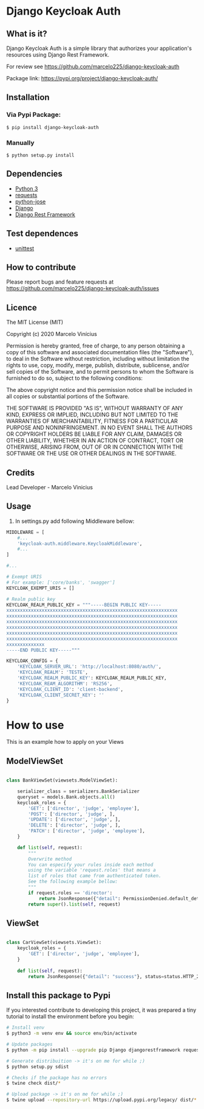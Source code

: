 # Django Keycloak Auth

## What is it?

Django Keycloak Auth is a simple library that authorizes your application's resources using Django Rest Framework.

For review see https://github.com/marcelo225/django-keycloak-auth

Package link: https://pypi.org/project/django-keycloak-auth/

## Installation

### Via Pypi Package:

``` $ pip install django-keycloak-auth ```

### Manually

``` $ python setup.py install ```

## Dependencies

* [Python 3](https://www.python.org/)
* [requests](https://requests.readthedocs.io/en/master/)
* [python-jose](https://python-jose.readthedocs.io/en/latest/)
* [Django](https://www.djangoproject.com/)
* [Django Rest Framework](https://www.django-rest-framework.org/)

## Test dependences

* [unittest](https://docs.python.org/3/library/unittest.html)

## How to contribute

Please report bugs and feature requests at
https://github.com/marcelo225/django-keycloak-auth/issues

## Licence

The MIT License (MIT)

Copyright (c) 2020 Marcelo Vinícius

Permission is hereby granted, free of charge, to any person obtaining a copy of this software and associated documentation files (the "Software"), to deal in the Software without restriction, including without limitation the rights to use, copy, modify, merge, publish, distribute, sublicense, and/or sell copies of the Software, and to permit persons to whom the Software is furnished to do so, subject to the following conditions:

The above copyright notice and this permission notice shall be included in all copies or substantial portions of the Software.

THE SOFTWARE IS PROVIDED "AS IS", WITHOUT WARRANTY OF ANY KIND, EXPRESS OR IMPLIED, INCLUDING BUT NOT LIMITED TO THE WARRANTIES OF MERCHANTABILITY, FITNESS FOR A PARTICULAR PURPOSE AND NONINFRINGEMENT. IN NO EVENT SHALL THE AUTHORS OR COPYRIGHT HOLDERS BE LIABLE FOR ANY CLAIM, DAMAGES OR OTHER LIABILITY, WHETHER IN AN ACTION OF CONTRACT, TORT OR OTHERWISE, ARISING FROM, OUT OF OR IN CONNECTION WITH THE SOFTWARE OR THE USE OR OTHER DEALINGS IN THE SOFTWARE.

## Credits

Lead Developer - Marcelo Vinicius

## Usage

1. In settings.py add following Middleware bellow:

```python
MIDDLEWARE = [
    #...
    'keycloak-auth.middleware.KeycloakMiddleware',
    #...
]

#...

# Exempt URIS 
# For example: ['core/banks', 'swagger']
KEYCLOAK_EXEMPT_URIS = []

# Realm public key
KEYCLOAK_REALM_PUBLIC_KEY = """-----BEGIN PUBLIC KEY-----
xxxxxxxxxxxxxxxxxxxxxxxxxxxxxxxxxxxxxxxxxxxxxxxxxxxxxxxxxxxxxxx
xxxxxxxxxxxxxxxxxxxxxxxxxxxxxxxxxxxxxxxxxxxxxxxxxxxxxxxxxxxxxxx
xxxxxxxxxxxxxxxxxxxxxxxxxxxxxxxxxxxxxxxxxxxxxxxxxxxxxxxxxxxxxxx
xxxxxxxxxxxxxxxxxxxxxxxxxxxxxxxxxxxxxxxxxxxxxxxxxxxxxxxxxxxxxxx
xxxxxxxxxxxxxxxxxxxxxxxxxxxxxxxxxxxxxxxxxxxxxxxxxxxxxxxxxxxxxxx
xxxxxxxxxxxxxxxxxxxxxxxxxxxxxxxxxxxxxxxxxxxxxxxxxxxxxxxxxxxxxxx
xxxxxxxxxxxxxx
-----END PUBLIC KEY-----"""

KEYCLOAK_CONFIG = {
    'KEYCLOAK_SERVER_URL': 'http://localhost:8080/auth/',
    'KEYCLOAK_REALM': 'TESTE',
    'KEYCLOAK_REALM_PUBLIC_KEY': KEYCLOAK_REALM_PUBLIC_KEY,    
    'KEYCLOAK_REAM_ALGORITHM': 'RS256',
    'KEYCLOAK_CLIENT_ID': 'client-backend',
    'KEYCLOAK_CLIENT_SECRET_KEY': ''    
}

```

# How to use

This is an example how to apply on your Views

## ModelViewSet

```python

class BankViewSet(viewsets.ModelViewSet):

    serializer_class = serializers.BankSerializer
    queryset = models.Bank.objects.all()    
    keycloak_roles = {
        'GET': ['director', 'judge', 'employee'],
        'POST': ['director', 'judge', ],
        'UPDATE': ['director', 'judge', ],
        'DELETE': ['director', 'judge', ],
        'PATCH': ['director', 'judge', 'employee'],
    }

    def list(self, request):
        """
        Overwrite method
        You can especify your rules inside each method 
        using the variable 'request.roles' that means a
        list of roles that came from authenticated token.
        See the following example bellow:
        """
        if request.roles == 'director':
            return JsonResponse({"detail": PermissionDenied.default_detail}, status=PermissionDenied.status_code)    
        return super().list(self, request)
```

## ViewSet

```python

class CarViewSet(viewsets.ViewSet):
    keycloak_roles = {
        'GET': ['director', 'judge', 'employee'],
    }
    
    def list(self, request):
        return JsonResponse({"detail": "success"}, status=status.HTTP_200_OK)

```

## Install this package to Pypi

If you interested contribute to developing this project, it was prepared a tiny tutorial to install the environment before you begin:

```bash
# Install venv
$ python3 -m venv env && source env/bin/activate

# Update packages
$ python -m pip install --upgrade pip Django djangorestframework requests python-jose twine setuptools wheel

# Generate distribuition -> it's on me for while ;)
$ python setup.py sdist

# Checks if the package has no errors
$ twine check dist/*

# Upload package -> it's on me for while ;)
$ twine upload --repository-url https://upload.pypi.org/legacy/ dist/*

```